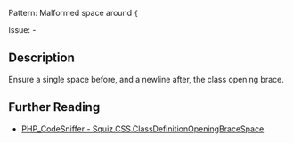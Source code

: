 Pattern: Malformed space around `{`

Issue: -

## Description

Ensure a single space before, and a newline after, the class opening brace.

## Further Reading

* [PHP_CodeSniffer - Squiz.CSS.ClassDefinitionOpeningBraceSpace](https://github.com/squizlabs/PHP_CodeSniffer/blob/master/src/Standards/Squiz/Sniffs/CSS/ClassDefinitionOpeningBraceSpaceSniff.php)